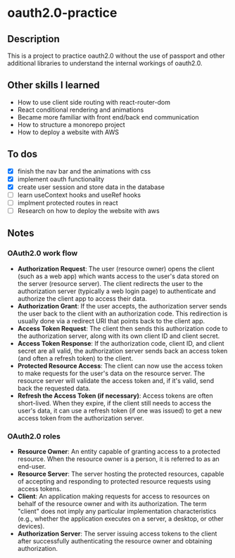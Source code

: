 # oauth2.0-practice
## Description
This is a project to practice oauth2.0 without the use of passport and other additional libraries to understand the internal workings of oauth2.0. 
## Other skills I learned
- How to use client side routing with react-router-dom
- React conditional rendering and animations
- Became more familiar with front end/back end communication
- How to structure a monorepo project
- How to deploy a website with AWS
## To dos 
- [x] finish the nav bar and the animations with css
- [x] implement oauth functionality 
- [x] create user session and store data in the database 
- [ ] learn useContext hooks and useRef hooks
- [ ] implment protected routes in react
- [ ] Research on how to deploy the website with aws  

## Notes
### OAuth2.0 work flow
- **Authorization Request**: The user (resource owner) opens the client (such as a web app) which wants access to the user's data stored on the server (resource server). The client redirects the user to the authorization server (typically a web login page) to authenticate and authorize the client app to access their data.
- **Authorization Grant**: If the user accepts, the authorization server sends the user back to the client with an authorization code. This redirection is usually done via a redirect URI that points back to the client app.
- **Access Token Request**: The client then sends this authorization code to the authorization server, along with its own client ID and client secret.
- **Access Token Response**: If the authorization code, client ID, and client secret are all valid, the authorization server sends back an access token (and often a refresh token) to the client.
- **Protected Resource Access**: The client can now use the access token to make requests for the user's data on the resource server. The resource server will validate the access token and, if it's valid, send back the requested data.
- **Refresh the Access Token (if necessary)**: Access tokens are often short-lived. When they expire, if the client still needs to access the user's data, it can use a refresh token (if one was issued) to get a new access token from the authorization server.
### OAuth2.0 roles
- **Resource Owner**: An entity capable of granting access to a protected resource. When the resource owner is a person, it is referred to as an end-user.
- **Resource Server**: The server hosting the protected resources, capable of accepting and responding to protected resource requests using access tokens.
- **Client**: An application making requests for access to resources on behalf of the resource owner and with its authorization. The term "client" does not imply any particular implementation characteristics (e.g., whether the application executes on a server, a desktop, or other devices).
- **Authorization Server**: The server issuing access tokens to the client after successfully authenticating the resource owner and obtaining authorization.
